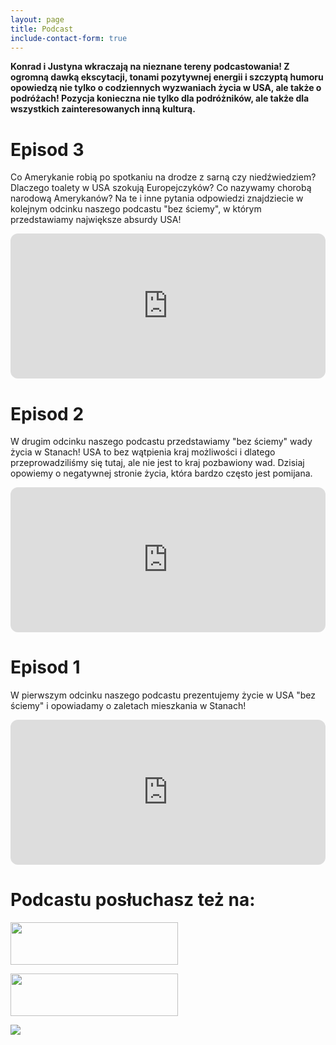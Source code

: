 ```yaml
---
layout: page
title: Podcast 
include-contact-form: true
---
```


**Konrad i Justyna wkraczają na nieznane tereny podcastowania! Z ogromną dawką ekscytacji, tonami pozytywnej energii i szczyptą humoru opowiedzą nie tylko o codziennych wyzwaniach życia w USA, ale także o podróżach! Pozycja konieczna nie tylko dla podróżników, ale także dla wszystkich zainteresowanych inną kulturą.**

# Episod 3

Co Amerykanie robią po spotkaniu na drodze z sarną czy niedźwiedziem? Dlaczego toalety w USA szokują Europejczyków? Co nazywamy chorobą narodową Amerykanów? Na te i inne pytania odpowiedzi znajdziecie w kolejnym odcinku naszego podcastu "bez ściemy", w którym przedstawiamy największe absurdy USA!

<iframe style="border-radius:12px" src="https://open.spotify.com/embed/episode/48He9X6b59Nqcknc9kgzXF?utm_source=generator" width="100%" height="232" frameBorder="0" allowfullscreen="" allow="autoplay; clipboard-write; encrypted-media; fullscreen; picture-in-picture"></iframe>
<p></p>

# Episod 2

W drugim odcinku naszego podcastu przedstawiamy "bez ściemy" wady życia w Stanach! USA to bez wątpienia kraj możliwości i dlatego przeprowadziliśmy się tutaj, ale nie jest to kraj pozbawiony wad. Dzisiaj opowiemy o negatywnej stronie życia, która bardzo często jest pomijana.

<iframe style="border-radius:12px" src="https://open.spotify.com/embed/episode/2LSTwFuBlsK7cqtfe1QOEu?utm_source=generator" width="100%" height="232" frameBorder="0" allowfullscreen="" allow="autoplay; clipboard-write; encrypted-media; fullscreen; picture-in-picture"></iframe>
<p></p>

# Episod 1

W pierwszym odcinku naszego podcastu prezentujemy życie w USA "bez ściemy" i opowiadamy o zaletach mieszkania w Stanach!

<iframe style="border-radius:12px" src="https://open.spotify.com/embed/episode/3nC60HMKnhgN4v6WxgbfDm?utm_source=generator" width="100%" height="232" frameBorder="0" allowfullscreen="" allow="autoplay; clipboard-write; encrypted-media; fullscreen; picture-in-picture"></iframe>
<p></p>

# Podcastu posłuchasz też na:

<a href="https://podcasts.apple.com/us/podcast/usa-bez-%C5%9Bciemy/id1509614232" target="_blank"><img style="padding-right: 20px;" border="0" src="https://2.bp.blogspot.com/-d8EGT1haPlU/XqmpEKuNTmI/AAAAAAAAn_I/Ou7sSTSQu1EkLsz53zQD67pGzj5glmGgQCLcBGAsYHQ/s400/PL_Apple_Podcasts_Listen_Badge_RGB.jpg" width="268" height="68" data-original-width="343" data-original-height="83" /></a>

<a href="https://open.spotify.com/show/5qvhqlEAC3ebjom0fHMkCL" target="_blank"><img style="padding-right: 20px;" border="0" src="https://4.bp.blogspot.com/-0IMfic2FqI8/Xqmi2OBqH3I/AAAAAAAAn-k/VtEZpq2aPQsWXu3vBicJgBlvpLlduKbAQCLcBGAsYHQ/s1600/spotify-podcast-badge-blk-grn-330x80.png" width="268" height="68" data-original-width="330" data-original-height="80" /></a>

<a href="https://podcasts.google.com/?feed=aHR0cHM6Ly9hbmNob3IuZm0vcy8xYzFkNWZiYy9wb2RjYXN0L3Jzcw" target="_blank"><img border="0" src="https://1.bp.blogspot.com/-bfdMwEqIN_U/XqmnwD0vDoI/AAAAAAAAn-4/l2BHMfHlt-UXAecSD6IFduJGrr4r9xFqwCLcBGAsYHQ/s1600/PL_Google_Podcasts_Badge_2x.png" data-original-width="268" data-original-height="68" /></a>
